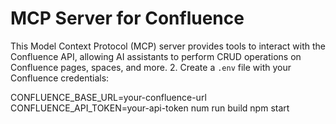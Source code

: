 # MCP Server for Confluence

This Model Context Protocol (MCP) server provides tools to interact with the Confluence API, allowing AI assistants to perform CRUD operations on Confluence pages, spaces, and more.
2. Create a `.env` file with your Confluence credentials:

CONFLUENCE_BASE_URL=your-confluence-url
CONFLUENCE_API_TOKEN=your-api-token
num run build
npm start

